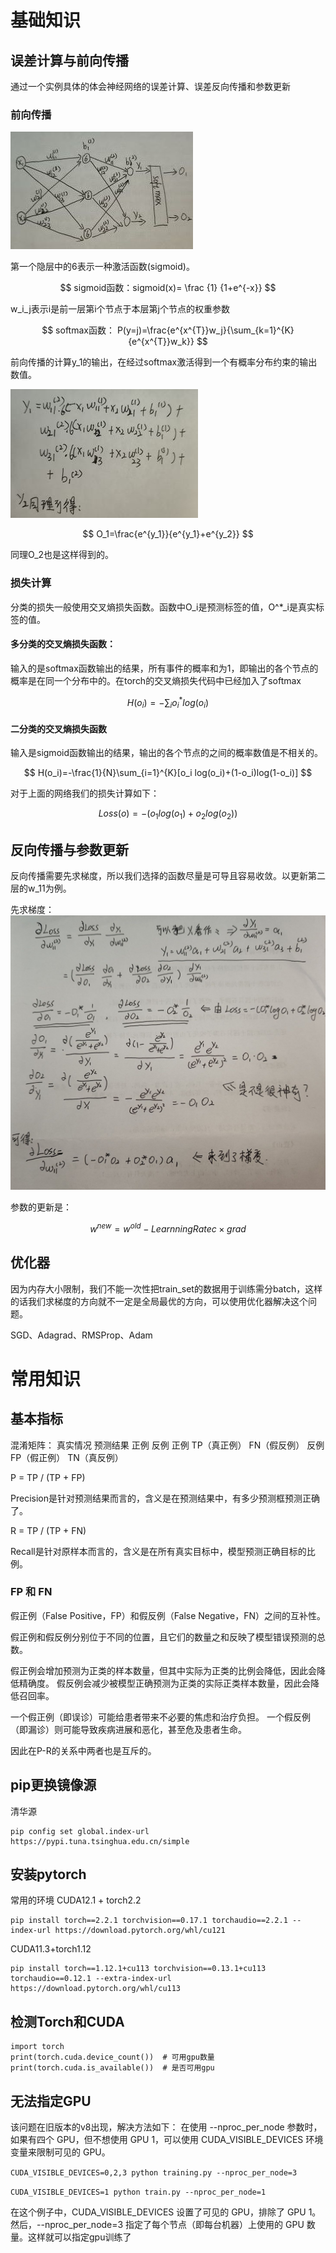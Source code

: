 # 基础知识

## 误差计算与前向传播

通过一个实例具体的体会神经网络的误差计算、误差反向传播和参数更新

### 前向传播

![简单的反向传播网络](/note/deep%20learning/bp.jpg)

第一个隐层中的6表示一种激活函数(sigmoid)。

$$
sigmoid函数：sigmoid(x)= \frac {1} {1+e^{-x}}
$$

w_i_j表示i是前一层第i个节点于本层第j个节点的权重参数

$$
softmax函数： P(y=j)=\frac{e^{x^{T}}w_j}{\sum_{k=1}^{K}{e^{x^{T}}w_k}}
$$

前向传播的计算y_1的输出，在经过softmax激活得到一个有概率分布约束的输出数值。

![前向传播过程](/note/deep%20learning/forward.jpg)

$$
O_1=\frac{e^{y_1}}{e^{y_1}+e^{y_2}}
$$

同理O_2也是这样得到的。

### 损失计算

分类的损失一般使用交叉熵损失函数。函数中O_i是预测标签的值，O^*_i是真实标签的值。

#### 多分类的交叉熵损失函数：

输入的是softmax函数输出的结果，所有事件的概率和为1，即输出的各个节点的概率是在同一个分布中的。在torch的交叉熵损失代码中已经加入了softmax

$$
H(o_i)=-\sum_{i}{o^{*}_i}log(o_i)
$$

#### 二分类的交叉熵损失函数

输入是sigmoid函数输出的结果，输出的各个节点的之间的概率数值是不相关的。

$$
H(o_i)=-\frac{1}{N}\sum_{i=1}^{K}[o_i log(o_i)+(1-o_i)log(1-o_i)]
$$

对于上面的网络我们的损失计算如下：

$$
Loss(o)=-(o_1 log(o_1)+ o_2 log(o_2))
$$

## 反向传播与参数更新

反向传播需要先求梯度，所以我们选择的函数尽量是可导且容易收敛。以更新第二层的w_11为例。

先求梯度：
![梯度求解](/note/deep%20learning/grad.jpg)

参数的更新是：

$$
w^{new}=w^{old}-LearnningRatec×grad
$$

## 优化器

因为内存大小限制，我们不能一次性把train_set的数据用于训练需分batch，这样的话我们求梯度的方向就不一定是全局最优的方向，可以使用优化器解决这个问题。

SGD、Adagrad、RMSProp、Adam


# 常用知识

## 基本指标
混淆矩阵：
真实情况	预测结果
正例	反例
正例	TP（真正例）	FN（假反例）
反例	FP（假正例）	TN（真反例）

P = TP / (TP + FP)

Precision是针对预测结果而言的，含义是在预测结果中，有多少预测框预测正确了。

R = TP / (TP + FN)

Recall是针对原样本而言的，含义是在所有真实目标中，模型预测正确目标的比例。

### FP 和 FN
假正例（False Positive，FP）和假反例（False Negative，FN）之间的互补性。

假正例和假反例分别位于不同的位置，且它们的数量之和反映了模型错误预测的总数。

假正例会增加预测为正类的样本数量，但其中实际为正类的比例会降低，因此会降低精确度。
假反例会减少被模型正确预测为正类的实际正类样本数量，因此会降低召回率。

一个假正例（即误诊）可能给患者带来不必要的焦虑和治疗负担。
一个假反例（即漏诊）则可能导致疾病进展和恶化，甚至危及患者生命。

因此在P-R的关系中两者也是互斥的。

## pip更换镜像源
清华源
```shell
pip config set global.index-url https://pypi.tuna.tsinghua.edu.cn/simple
```

## 安装pytorch
常用的环境
CUDA12.1 + torch2.2 
```shell
pip install torch==2.2.1 torchvision==0.17.1 torchaudio==2.2.1 --index-url https://download.pytorch.org/whl/cu121
```
CUDA11.3+torch1.12
```shell
pip install torch==1.12.1+cu113 torchvision==0.13.1+cu113 torchaudio==0.12.1 --extra-index-url https://download.pytorch.org/whl/cu113
```

## 检测Torch和CUDA
```shell
import torch
print(torch.cuda.device_count())  # 可用gpu数量
print(torch.cuda.is_available())  # 是否可用gpu
```

## 无法指定GPU
该问题在旧版本的v8出现，解决方法如下：
在使用 --nproc_per_node 参数时，如果有四个 GPU，但不想使用 GPU 1，可以使用 CUDA_VISIBLE_DEVICES 环境变量来限制可见的 GPU。

`CUDA_VISIBLE_DEVICES=0,2,3 python training.py --nproc_per_node=3`

`CUDA_VISIBLE_DEVICES=1 python train.py --nproc_per_node=1`

在这个例子中，CUDA_VISIBLE_DEVICES 设置了可见的 GPU，排除了 GPU 1。然后，--nproc_per_node=3 指定了每个节点（即每台机器）上使用的 GPU 数量。这样就可以指定gpu训练了